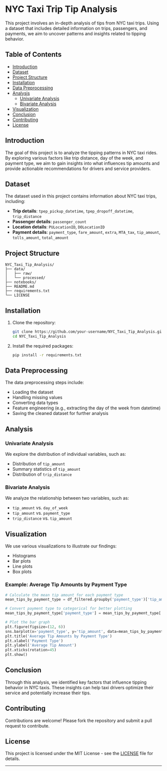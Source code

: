 # NYC Taxi Trip Tip Analysis
This project involves an in-depth analysis of tips from NYC taxi trips. Using a dataset that includes detailed information on trips, passengers, and payments, we aim to uncover patterns and insights related to tipping behavior.

## Table of Contents

- [Introduction](#introduction)
- [Dataset](#dataset)
- [Project Structure](#project-structure)
- [Installation](#installation)
- [Data Preprocessing](#data-preprocessing)
- [Analysis](#analysis)
  - [Univariate Analysis](#univariate-analysis)
  - [Bivariate Analysis](#bivariate-analysis)
- [Visualization](#visualization)
- [Conclusion](#conclusion)
- [Contributing](#contributing)
- [License](#license)

## Introduction

The goal of this project is to analyze the tipping patterns in NYC taxi rides. By exploring various factors like trip distance, day of the week, and payment type, we aim to gain insights into what influences tip amounts and provide actionable recommendations for drivers and service providers.

## Dataset

The dataset used in this project contains information about NYC taxi trips, including:
- **Trip details**: `tpep_pickup_datetime`, `tpep_dropoff_datetime`, `trip_distance`
- **Passenger details**: `passenger_count`
- **Location details**: `PULocationID`, `DOLocationID`
- **Payment details**: `payment_type`, `fare_amount`, `extra`, `MTA_tax`, `tip_amount`, `tolls_amount`, `total_amount`

## Project Structure

```
NYC_Taxi_Tip_Analysis/
├── data/
│   ├── raw/
│   └── processed/
├── notebooks/
├── README.md
├── requirements.txt
└── LICENSE
```

## Installation

1. Clone the repository:
   ```sh
   git clone https://github.com/your-username/NYC_Taxi_Tip_Analysis.git
   cd NYC_Taxi_Tip_Analysis
   ```

2. Install the required packages:
   ```sh
   pip install -r requirements.txt
   ```

## Data Preprocessing

The data preprocessing steps include:
- Loading the dataset
- Handling missing values
- Converting data types
- Feature engineering (e.g., extracting the day of the week from datetime)
- Saving the cleaned dataset for further analysis

## Analysis

### Univariate Analysis

We explore the distribution of individual variables, such as:
- Distribution of `tip_amount`
- Summary statistics of `tip_amount`
- Distribution of `trip_distance`

### Bivariate Analysis

We analyze the relationship between two variables, such as:
- `tip_amount` vs. `day_of_week`
- `tip_amount` vs. `payment_type`
- `trip_distance` vs. `tip_amount`

## Visualization

We use various visualizations to illustrate our findings:
- Histograms
- Bar plots
- Line plots
- Box plots

### Example: Average Tip Amounts by Payment Type

```python
# Calculate the mean tip amount for each payment type
mean_tips_by_payment_type = df_filtered.groupby('payment_type')['tip_amount'].mean().reset_index()

# Convert payment type to categorical for better plotting
mean_tips_by_payment_type['payment_type'] = mean_tips_by_payment_type['payment_type'].astype(str)

# Plot the bar graph
plt.figure(figsize=(12, 6))
sns.barplot(x='payment_type', y='tip_amount', data=mean_tips_by_payment_type, palette='viridis')
plt.title('Average Tip Amounts by Payment Type')
plt.xlabel('Payment Type')
plt.ylabel('Average Tip Amount')
plt.xticks(rotation=45)
plt.show()
```

## Conclusion

Through this analysis, we identified key factors that influence tipping behavior in NYC taxis. These insights can help taxi drivers optimize their service and potentially increase their tips.

## Contributing

Contributions are welcome! Please fork the repository and submit a pull request to contribute.

## License

This project is licensed under the MIT License - see the [LICENSE](LICENSE) file for details.

---
